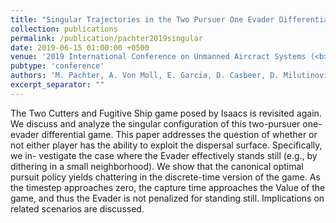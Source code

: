 ```yaml
---
title: "Singular Trajectories in the Two Pursuer One Evader Differential Game"
collection: publications
permalink: /publication/pachter2019singular
date: 2019-06-15 01:00:00 +0500
venue: '2019 International Conference on Unmanned Aircract Systems (<b><i>Submitted for Review</i></b>)'
pubtype: 'conference'
authors: 'M. Pachter, A. Von Moll, E. Garcia, D. Casbeer, D. Milutinović'
excerpt_separator: ""
---
```

The Two Cutters and Fugitive Ship game posed by Isaacs is revisited again. We discuss and analyze the singular configuration of this two-pursuer one-evader differential game. This paper addresses the question of whether or not either player has the ability to exploit the dispersal surface. Specifically, we in- vestigate the case where the Evader effectively stands still (e.g., by dithering in a small neighborhood). We show that the canonical optimal pursuit policy yields chattering in the discrete-time version of the game. As the timestep approaches zero, the capture time approaches the Value of the game, and thus the Evader is not penalized for standing still. Implications on related scenarios are discussed.
